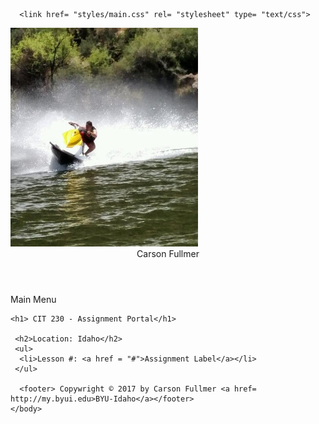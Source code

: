 <!DOCTYPE html>
<html lang = "eng">
  <head>
    <meta charset="utf-8">
      <meta name="viewport" content="width=device-width, initial-scale1"> 
    <title>CIT 230 Assignment Portal | Carson Fullmer |BYU-Idaho</title>
     
      <link href= "styles/main.css" rel= "stylesheet" type= "text/css"> 
      
  </head>
   <body>
      <img src="images/jet-ski.jpg" height="350" width= "300" alt="My profile picture"><br>
      <header>Carson Fullmer </header>
      <nav>Main Menu</nav>
<main></main>
      
    <h1> CIT 230 - Assignment Portal</h1>
         
     <h2>Location: Idaho</h2>
     <ul>
      <li>Lesson #: <a href = "#">Assignment Label</a></li>
     </ul>
   
      <footer> Copywright © 2017 by Carson Fullmer <a href= http://my.byui.edu>BYU-Idaho</a></footer>
    </body>  
    
</html>